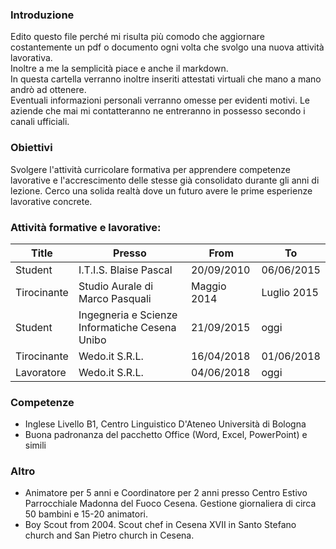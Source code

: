 ### Introduzione
Edito questo file perché mi risulta più comodo che aggiornare costantemente un pdf o documento ogni volta che svolgo una nuova attività lavorativa.    
Inoltre a me la semplicità piace e anche il markdown.    
In questa cartella verranno inoltre inseriti attestati virtuali che mano a mano andrò ad ottenere.    
Eventuali informazioni personali verranno omesse per evidenti motivi. Le aziende che mai mi contatteranno ne entreranno in possesso secondo i canali ufficiali.

### Obiettivi
Svolgere l'attività curricolare formativa per apprendere competenze lavorative e
l'accrescimento delle stesse già consolidato durante gli anni di lezione. Cerco una solida
realtà dove un futuro avere le prime esperienze lavorative concrete.

### Attività formative e lavorative:
|Title|Presso|From|To|    
|---|---|---|---|    
|Student|I.T.I.S. Blaise Pascal|20/09/2010|06/06/2015|     
|Tirocinante|Studio Aurale di Marco Pasquali|Maggio 2014|Luglio 2015|
|Student|Ingegneria e Scienze Informatiche Cesena Unibo|21/09/2015|oggi|
|Tirocinante|Wedo.it S.R.L.|16/04/2018|01/06/2018|
|Lavoratore|Wedo.it S.R.L.|04/06/2018|oggi|

### Competenze
* Inglese Livello B1, Centro Linguistico D'Ateneo Università di Bologna
* Buona padronanza del pacchetto Office (Word, Excel, PowerPoint) e simili

### Altro
* Animatore per 5 anni e Coordinatore per 2 anni presso Centro Estivo Parrocchiale Madonna del Fuoco Cesena. Gestione giornaliera di circa 50 bambini e 15-20 animatori.
* Boy Scout from 2004. Scout chef in Cesena XVII in Santo Stefano church and San Pietro church in Cesena.
